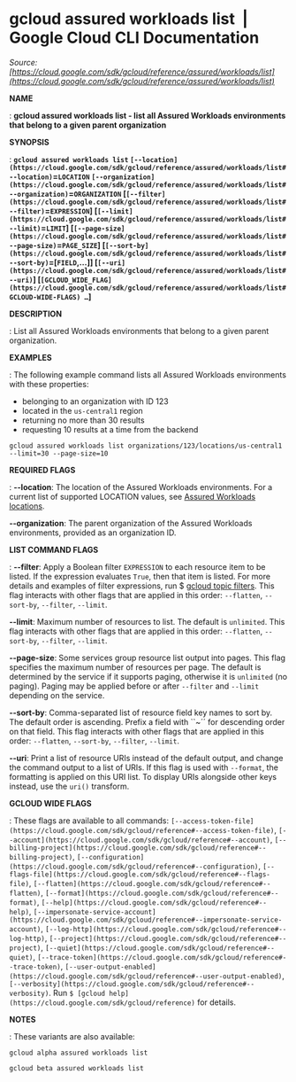 # gcloud assured workloads list  |  Google Cloud CLI Documentation

*Source: [https://cloud.google.com/sdk/gcloud/reference/assured/workloads/list](https://cloud.google.com/sdk/gcloud/reference/assured/workloads/list)*

**NAME**

: **gcloud assured workloads list - list all Assured Workloads environments that belong to a given parent organization**

**SYNOPSIS**

: **`gcloud assured workloads list` `[--location](https://cloud.google.com/sdk/gcloud/reference/assured/workloads/list#--location)`=`LOCATION` `[--organization](https://cloud.google.com/sdk/gcloud/reference/assured/workloads/list#--organization)`=`ORGANIZATION` [`[--filter](https://cloud.google.com/sdk/gcloud/reference/assured/workloads/list#--filter)`=`EXPRESSION`] [`[--limit](https://cloud.google.com/sdk/gcloud/reference/assured/workloads/list#--limit)`=`LIMIT`] [`[--page-size](https://cloud.google.com/sdk/gcloud/reference/assured/workloads/list#--page-size)`=`PAGE_SIZE`] [`[--sort-by](https://cloud.google.com/sdk/gcloud/reference/assured/workloads/list#--sort-by)`=[`FIELD`,…]] [`[--uri](https://cloud.google.com/sdk/gcloud/reference/assured/workloads/list#--uri)`] [`[GCLOUD_WIDE_FLAG](https://cloud.google.com/sdk/gcloud/reference/assured/workloads/list#GCLOUD-WIDE-FLAGS) …`]**

**DESCRIPTION**

: List all Assured Workloads environments that belong to a given parent
organization.

**EXAMPLES**

: The following example command lists all Assured Workloads environments with
these properties:

- belonging to an organization with ID 123
- located in the `us-central1` region
- returning no more than 30 results
- requesting 10 results at a time from the backend

```
gcloud assured workloads list organizations/123/locations/us-central1 --limit=30 --page-size=10
```

**REQUIRED FLAGS**

: **--location**:
The location of the Assured Workloads environments. For a current list of
supported LOCATION values, see [Assured
Workloads locations](https://cloud.google.com/assured-workloads/docs/locations).

**--organization**:
The parent organization of the Assured Workloads environments, provided as an
organization ID.

**LIST COMMAND FLAGS**

: **--filter**:
Apply a Boolean filter `EXPRESSION` to each resource item
to be listed. If the expression evaluates `True`, then that item is
listed. For more details and examples of filter expressions, run $ [gcloud topic filters](https://cloud.google.com/sdk/gcloud/reference/topic/filters). This flag
interacts with other flags that are applied in this order:
`--flatten`, `--sort-by`, `--filter`,
`--limit`.

**--limit**:
Maximum number of resources to list. The default is `unlimited`. This
flag interacts with other flags that are applied in this order:
`--flatten`, `--sort-by`, `--filter`,
`--limit`.

**--page-size**:
Some services group resource list output into pages. This flag specifies the
maximum number of resources per page. The default is determined by the service
if it supports paging, otherwise it is `unlimited` (no paging).
Paging may be applied before or after `--filter` and
`--limit` depending on the service.

**--sort-by**:
Comma-separated list of resource field key names to sort by. The default order
is ascending. Prefix a field with ``~´´ for descending order on that
field. This flag interacts with other flags that are applied in this order:
`--flatten`, `--sort-by`, `--filter`,
`--limit`.

**--uri**:
Print a list of resource URIs instead of the default output, and change the
command output to a list of URIs. If this flag is used with
`--format`, the formatting is applied on this URI list. To display
URIs alongside other keys instead, use the `uri()` transform.

**GCLOUD WIDE FLAGS**

: These flags are available to all commands: `[--access-token-file](https://cloud.google.com/sdk/gcloud/reference#--access-token-file)`,
`[--account](https://cloud.google.com/sdk/gcloud/reference#--account)`, `[--billing-project](https://cloud.google.com/sdk/gcloud/reference#--billing-project)`,
`[--configuration](https://cloud.google.com/sdk/gcloud/reference#--configuration)`,
`[--flags-file](https://cloud.google.com/sdk/gcloud/reference#--flags-file)`,
`[--flatten](https://cloud.google.com/sdk/gcloud/reference#--flatten)`, `[--format](https://cloud.google.com/sdk/gcloud/reference#--format)`, `[--help](https://cloud.google.com/sdk/gcloud/reference#--help)`, `[--impersonate-service-account](https://cloud.google.com/sdk/gcloud/reference#--impersonate-service-account)`,
`[--log-http](https://cloud.google.com/sdk/gcloud/reference#--log-http)`,
`[--project](https://cloud.google.com/sdk/gcloud/reference#--project)`, `[--quiet](https://cloud.google.com/sdk/gcloud/reference#--quiet)`, `[--trace-token](https://cloud.google.com/sdk/gcloud/reference#--trace-token)`, `[--user-output-enabled](https://cloud.google.com/sdk/gcloud/reference#--user-output-enabled)`,
`[--verbosity](https://cloud.google.com/sdk/gcloud/reference#--verbosity)`.
Run `$ [gcloud help](https://cloud.google.com/sdk/gcloud/reference)` for details.

**NOTES**

: These variants are also available:

```
gcloud alpha assured workloads list
```

```
gcloud beta assured workloads list
```
